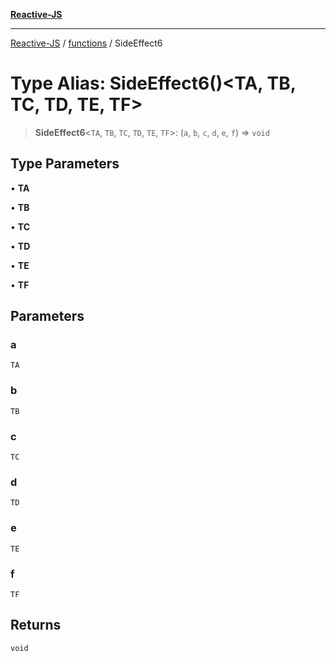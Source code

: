 [**Reactive-JS**](../../README.md)

***

[Reactive-JS](../../README.md) / [functions](../README.md) / SideEffect6

# Type Alias: SideEffect6()\<TA, TB, TC, TD, TE, TF\>

> **SideEffect6**\<`TA`, `TB`, `TC`, `TD`, `TE`, `TF`\>: (`a`, `b`, `c`, `d`, `e`, `f`) => `void`

## Type Parameters

• **TA**

• **TB**

• **TC**

• **TD**

• **TE**

• **TF**

## Parameters

### a

`TA`

### b

`TB`

### c

`TC`

### d

`TD`

### e

`TE`

### f

`TF`

## Returns

`void`

